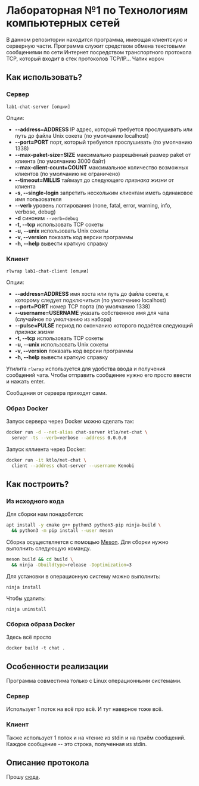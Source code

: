Лабораторная №1 по Технологиям компьютерных сетей
=====================================================

В данном репозитории находится программа, имеющая клиентскую и серверную части. Программа служит средством обмена текстовыми сообщениями по сети Интернет посредством транспортного протокола TCP, который входит в стек протоколов TCP/IP... Чатик короч

Как использовать?
-----------------------------------------------------

### Сервер

    lab1-chat-server [опции]

Опции:
  - **--address=ADDRESS** IP адрес, который требуется прослушивать или путь до файла Unix сокета (по умолчанию localhost)
  - **--port=PORT** порт, который требуется прослушивать (по умолчанию 1338)
  - **--max-paket-size=SIZE** максимально разрешённый размер paket от клиента (по умолчанию 3000 байт)
  - **--max-client-count=COUNT** максимальное количество возможных клиентов (по умолчанию не ограничено)
  - **--timeout=MILLIS** таймаут до следующего *признака жизни* от клиента
  - **-s, --single-login** запретить нескольким клиентам иметь одинаковое имя пользователя
  - **--verb** уровень логгирования (none, fatal, error, warning, info, verbose, debug)
  - **-d** синоним `--verb=debug`
  - **-t, --tcp** использовать TCP сокеты
  - **-u, --unix** использовать Unix сокеты
  - **-v, --version** показать код версии программы
  - **-h, --help** вывести краткую справку

### Клиент

    rlwrap lab1-chat-client [опции]

Опции:
  - **--address=ADDRESS** имя хоста или путь до файла сокета, к которому следует подключиться (по умолчанию localhost)
  - **--port=PORT** номер TCP порта (по умолчанию 1338)
  - **--username=USERNAME** указать собственное имя для чата (случайное по умолчанию из набора)
  - **--pulse=PULSE** период по окончанию которого подаётся следующий *признак жизни*
  - **-t, --tcp** использовать TCP сокеты
  - **-u, --unix** использовать Unix сокеты
  - **-v, --version** показать код версии программы
  - **-h, --help** вывести краткую справку

Утилита `rlwrap` используется для удобства ввода и получения сообщений чата. Чтобы отправить сообщение нужно его просто ввести и нажать enter.

Сообщения от сервера приходят сами.

### Образ Docker

Запуск сервера через Docker можно сделать так:

```sh
docker run -d --net-alias chat-server ktlo/net-chat \
  server -ts --verb=verbose --address 0.0.0.0
```

Запуск кллиента через Docker:

```sh
docker run -it ktlo/net-chat \
  client --address chat-server --username Kenobi
```

Как построить?
-----------------------------------------------------

### Из исходного кода

Для сборки нам понадобятся:

```sh
apt install -y cmake g++ python3 python3-pip ninja-build \
  && python3 -m pip install --user meson
```

Сборка осуществляется с помощью [Meson](https://mesonbuild.com). Для сборки нужно выполнить следующую команду.

```sh
meson build && cd build \
  && ninja -Dbuildtype=release -Doptimization=3
```

Для установки в операционную систему можно выполнить:

    ninja install

Чтобы удалить:

    ninja uninstall

### Сборка образа Docker

Здесь всё просто

    docker build -t chat .

Особенности реализации
-----------------------------------------------------

Программа совместима только с Linux операционными системами.

### Сервер

Использует 1 поток на всё про всё. И тут наверное тоже всё.

### Клиент

Также использует 1 поток и на чтение из stdin и на приём сообщений. Каждое сообщение -- это строка, полученная из stdin.

Описание протокола
-----------------------------------------------------

Прошу [сюда](doc/protocol.md).
